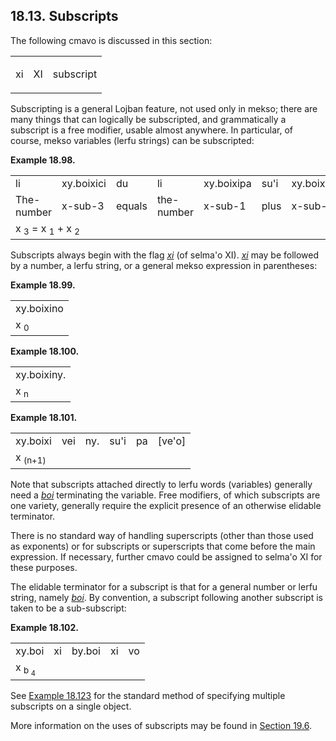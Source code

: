 <a id="section-subscripts-math"></a>18.13. <a id="c18s13"></a>Subscripts
------------------------------------------------------------------------

The following cmavo is discussed in this section:

<table class="cmavo-list"><colgroup></colgroup><tbody><tr class="cmavo-entry"><td class="cmavo"><p class="cmavo">xi</p></td><td class="selmaho"><p class="selmaho">XI</p></td><td class="description"><p class="description">subscript</p></td></tr></tbody></table>

<a id="id-1.19.15.4.1" class="indexterm"></a>Subscripting is a general Lojban feature, not used only in mekso; there are many things that can logically be subscripted, and grammatically a subscript is a free modifier, usable almost anywhere. In particular, of course, mekso variables (lerfu strings) can be subscripted:

<div class="interlinear-gloss-example example">
<a id="example-random-id-MT0a"></a>

**Example 18.98. <a id="c18e13d1"></a><a id="id-1.19.15.5.1.2" class="indexterm"></a>** 

<table class="interlinear-gloss"><colgroup></colgroup><tbody><tr class="jbo"><td>li</td><td>xy.boixici</td><td>du</td><td>li</td><td>xy.boixipa</td><td>su'i</td><td>xy.boixire</td></tr><tr class="gloss"><td>The-number</td><td>x-sub-3</td><td>equals</td><td>the-number</td><td>x-sub-1</td><td>plus</td><td>x-sub-2.</td></tr><tr class="informalequation"><td colspan="12321"><div class="informalequation"><span class="mathphrase">x <sub>3</sub> = x <sub>1</sub> + x <sub>2</sub></span></div></td></tr></tbody></table>

</div>  

<a id="id-1.19.15.6.1" class="indexterm"></a>Subscripts always begin with the flag _<a id="id-1.19.15.6.2.1" class="indexterm"></a>[_xi_](../go01#valsi-xi)_ (of selma'o XI). _<a id="id-1.19.15.6.3.1" class="indexterm"></a>[_xi_](../go01#valsi-xi)_ may be followed by a number, a lerfu string, or a general mekso expression in parentheses:

<div class="interlinear-gloss-example example">
<a id="example-random-id-qiIs"></a>

**Example 18.99. <a id="c18e13d2"></a>** 

<table class="interlinear-gloss"><colgroup></colgroup><tbody><tr class="jbo"><td>xy.boixino</td></tr><tr class="informalequation"><td colspan="12321"><div class="informalequation"><span class="mathphrase">x <sub>0</sub></span></div></td></tr></tbody></table>

</div>  
<div class="interlinear-gloss-example example">
<a id="example-random-id-qIJ6"></a>

**Example 18.100. <a id="c18e13d3"></a>** 

<table class="interlinear-gloss"><colgroup></colgroup><tbody><tr class="jbo"><td>xy.boixiny.</td></tr><tr class="informalequation"><td colspan="12321"><div class="informalequation"><span class="mathphrase">x <sub>n</sub></span></div></td></tr></tbody></table>

</div>  
<div class="interlinear-gloss-example example">
<a id="example-random-id-qIjf"></a>

**Example 18.101. <a id="c18e13d4"></a>** 

<table class="interlinear-gloss"><colgroup></colgroup><tbody><tr class="jbo"><td>xy.boixi</td><td>vei</td><td>ny.</td><td>su'i</td><td>pa</td><td>[ve'o]</td></tr><tr class="informalequation"><td colspan="12321"><div class="informalequation"><span class="mathphrase">x <sub>(n+1)</sub></span></div></td></tr></tbody></table>

</div>  

<a id="id-1.19.15.10.1" class="indexterm"></a><a id="id-1.19.15.10.2" class="indexterm"></a><a id="id-1.19.15.10.3" class="indexterm"></a>Note that subscripts attached directly to lerfu words (variables) generally need a _<a id="id-1.19.15.10.4.1" class="indexterm"></a>[_boi_](../go01#valsi-boi)_ terminating the variable. Free modifiers, of which subscripts are one variety, generally require the explicit presence of an otherwise elidable terminator.

<a id="id-1.19.15.11.1" class="indexterm"></a><a id="id-1.19.15.11.2" class="indexterm"></a>There is no standard way of handling superscripts (other than those used as exponents) or for subscripts or superscripts that come before the main expression. If necessary, further cmavo could be assigned to selma'o XI for these purposes.

<a id="id-1.19.15.12.1" class="indexterm"></a><a id="id-1.19.15.12.2" class="indexterm"></a><a id="id-1.19.15.12.3" class="indexterm"></a>The elidable terminator for a subscript is that for a general number or lerfu string, namely _<a id="id-1.19.15.12.4.1" class="indexterm"></a>[_boi_](../go01#valsi-boi)_. By convention, a subscript following another subscript is taken to be a sub-subscript:

<div class="interlinear-gloss-example example">
<a id="example-random-id-FddL"></a>

**Example 18.102. <a id="c18e13d5"></a>** 

<table class="interlinear-gloss"><colgroup></colgroup><tbody><tr class="jbo"><td>xy.boi</td><td>xi</td><td>by.boi</td><td>xi</td><td>vo</td></tr><tr class="informalequation"><td colspan="12321"><div class="informalequation"><span class="mathphrase">x <sub>b <sub>4</sub></sub></span></div></td></tr></tbody></table>

</div>  

See [Example 18.123](../section-connectives-within-mekso#example-random-id-eMsd) for the standard method of specifying multiple subscripts on a single object.

More information on the uses of subscripts may be found in [Section 19.6](../section-subscripts-general).